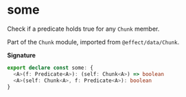 # some

Check if a predicate holds true for any `Chunk` member.

Part of the `Chunk` module, imported from `@effect/data/Chunk`.

**Signature**

```ts
export declare const some: {
  <A>(f: Predicate<A>): (self: Chunk<A>) => boolean
  <A>(self: Chunk<A>, f: Predicate<A>): boolean
}
```

